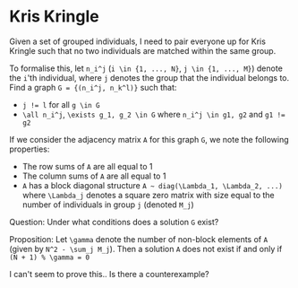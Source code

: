 # Kris Kringle

Given a set of grouped individuals, I need to pair everyone up for Kris Kringle such that no two
individuals are matched within the same group.

To formalise this, let `n_i^j` (`i \in {1, ..., N}`, `j \in {1, ..., M}`) denote the `i`'th
individual, where `j` denotes the group that the individual belongs to.
Find a graph `G = {(n_i^j, n_k^l)}` such that:
* `j != l` for all `g \in G`
* `\all n_i^j`, `\exists g_1, g_2 \in G` where `n_i^j \in g1, g2` and `g1 != g2`

If we consider the adjacency matrix `A` for this graph `G`, we note the following properties:
* The row sums of `A` are all equal to 1
* The column sums of `A` are all equal to 1
* `A` has a block diagonal structure `A ~ diag(\Lambda_1, \Lambda_2, ...)` where `\Lambda_j`
  denotes a square zero matrix with size equal to the number of individuals in group `j` (denoted `M_j`)

Question: Under what conditions does a solution `G` exist?

Proposition: Let `\gamma` denote the number of non-block elements of `A` (given by `N^2 - \sum_j
M_j`). Then a solution `A` does not exist if and only if `(N + 1) % \gamma = 0`

I can't seem to prove this.. Is there a counterexample?
